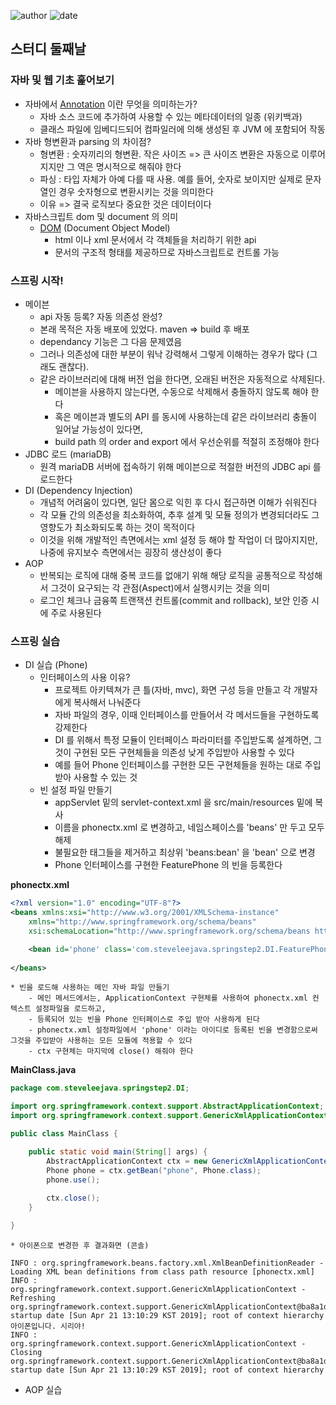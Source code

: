 ﻿
![author](https://img.shields.io/badge/author-daesungRa-lightgray.svg?style=flat-square)
![date](https://img.shields.io/badge/date-190421-lightgray.svg?style=flat-square)

## 스터디 둘째날

### 자바 및 웹 기초 훑어보기

- 자바에서 [Annotation](https://ko.wikipedia.org/wiki/%EC%9E%90%EB%B0%94_%EC%96%B4%EB%85%B8%ED%85%8C%EC%9D%B4%EC%85%98) 이란 무엇을 의미하는가?
	* 자바 소스 코드에 추가하여 사용할 수 있는 메타데이터의 일종 (위키백과)
	* 클래스 파일에 임베디드되어 컴파일러에 의해 생성된 후 JVM 에 포함되어 작동
- 자바 형변환과 parsing 의 차이점?
	* 형변환 : 숫자끼리의 형변환. 작은 사이즈 => 큰 사이즈 변환은 자동으로 이루어지지만 그 역은 명시적으로 해줘야 한다
	* 파싱 : 타입 자체가 아예 다를 때 사용. 예를 들어, 숫자로 보이지만 실제로 문자열인 경우 숫자형으로 변환시키는 것을 의미한다
	* 이유 => 결국 로직보다 중요한 것은 데이터이다
- 자바스크립트 dom 및 document 의 의미
	* [DOM](https://developer.mozilla.org/ko/docs/DOM) (Document Object Model)
		- html 이나 xml 문서에서 각 객체들을 처리하기 위한 api
		- 문서의 구조적 형태를 제공하므로 자바스크립트로 컨트롤 가능

### 스프링 시작!

- 메이븐
	* api 자동 등록? 자동 의존성 완성?
	* 본래 목적은 자동 배포에 있었다. maven => build 후 배포
	* dependancy 기능은 그 다음 문제였음
	* 그러나 의존성에 대한 부분이 워낙 강력해서 그렇게 이해하는 경우가 많다 (그래도 괜찮다).
	* 같은 라이브러리에 대해 버전 업을 한다면, 오래된 버전은 자동적으로 삭제된다.
		- 메이븐을 사용하지 않는다면, 수동으로 삭제해서 충돌하지 않도록 해야 한다
		- 혹은 메이븐과 별도의 API 를 동시에 사용하는데 같은 라이브러리 충돌이 일어날 가능성이 있다면,
		- build path 의 order and export 에서 우선순위를 적절히 조정해야 한다
- JDBC 로드 (mariaDB)
	* 원격 mariaDB 서버에 접속하기 위해 메이븐으로 적절한 버전의 JDBC api 를 로드한다
- DI (Dependency Injection)
	* 개념적 어려움이 있다면, 일단 몸으로 익힌 후 다시 접근하면 이해가 쉬워진다
	* 각 모듈 간의 의존성을 최소화하여, 추후 설계 및 모듈 정의가 변경되더라도 그 영향도가 최소화되도록 하는 것이 목적이다
	* 이것을 위해 개발적인 측면에서는 xml 설정 등 해야 할 작업이 더 많아지지만, 나중에 유지보수 측면에서는 굉장히 생산성이 좋다
- AOP
	* 반복되는 로직에 대해 중복 코드를 없애기 위해 해당 로직을 공통적으로 작성해서 그것이 요구되는 각 관점(Aspect)에서 실행시키는 것을 의미
	* 로그인 체크나 금융쪽 트랜잭션 컨트롤(commit and rollback), 보안 인증 시에 주로 사용된다

### 스프링 실습

- DI 실습 (Phone)
	* 인터페이스의 사용 이유?
		- 프로젝트 아키텍쳐가 큰 틀(자바, mvc), 화면 구성 등을 만들고 각 개발자에게 복사해서 나눠준다
		- 자바 파일의 경우, 이때 인터페이스를 만들어서 각 메서드들을 구현하도록 강제한다
		- DI 를 위해서 특정 모듈이 인터페이스 파라미터를 주입받도록 설계하면, 그것이 구현된 모든 구현체들을 의존성 낮게 주입받아 사용할 수 있다
		- 예를 들어 Phone 인터페이스를 구현한 모든 구현체들을 원하는 대로 주입받아 사용할 수 있는 것
	* 빈 설정 파일 만들기
		- appServlet 밑의 servlet-context.xml 을 src/main/resources 밑에 복사
		- 이름을 phonectx.xml 로 변경하고, 네임스페이스를 'beans' 만 두고 모두 해제
		- 불필요한 태그들을 제거하고 최상위 'beans:bean' 을 'bean' 으로 변경
		- Phone 인터페이스를 구현한 FeaturePhone 의 빈을 등록한다

**phonectx.xml**
```XML
<?xml version="1.0" encoding="UTF-8"?>
<beans xmlns:xsi="http://www.w3.org/2001/XMLSchema-instance"
	xmlns="http://www.springframework.org/schema/beans"
	xsi:schemaLocation="http://www.springframework.org/schema/beans https://www.springframework.org/schema/beans/spring-beans.xsd">

	<bean id='phone' class='com.steveleejava.springstep2.DI.FeaturePhone' />
	
</beans>
```

	* 빈을 로드해 사용하는 메인 자바 파일 만들기
		- 메인 메서드에서는, ApplicationContext 구현체를 사용하여 phonectx.xml 컨텍스트 설정파일을 로드하고,
		- 등록되어 있는 빈을 Phone 인터페이스로 주입 받아 사용하게 된다
		- phonectx.xml 설정파일에서 'phone' 이라는 아이디로 등록된 빈을 변경함으로써 그것을 주입받아 사용하는 모든 모듈에 적용할 수 있다
		- ctx 구현체는 마지막에 close() 해줘야 한다

**MainClass.java**
```JAVA
package com.steveleejava.springstep2.DI;

import org.springframework.context.support.AbstractApplicationContext;
import org.springframework.context.support.GenericXmlApplicationContext;

public class MainClass {

	public static void main(String[] args) {
		AbstractApplicationContext ctx = new GenericXmlApplicationContext("classpath: phonectx.xml");
		Phone phone = ctx.getBean("phone", Phone.class);
		phone.use();
		
		ctx.close();
	}

}
```

	* 아이폰으로 변경한 후 결과화면 (콘솔)

```
INFO : org.springframework.beans.factory.xml.XmlBeanDefinitionReader - Loading XML bean definitions from class path resource [phonectx.xml]
INFO : org.springframework.context.support.GenericXmlApplicationContext - Refreshing org.springframework.context.support.GenericXmlApplicationContext@ba8a1dc: startup date [Sun Apr 21 13:10:29 KST 2019]; root of context hierarchy
아이폰입니다. 시리야!
INFO : org.springframework.context.support.GenericXmlApplicationContext - Closing org.springframework.context.support.GenericXmlApplicationContext@ba8a1dc: startup date [Sun Apr 21 13:10:29 KST 2019]; root of context hierarchy

```

- AOP 실습 
























